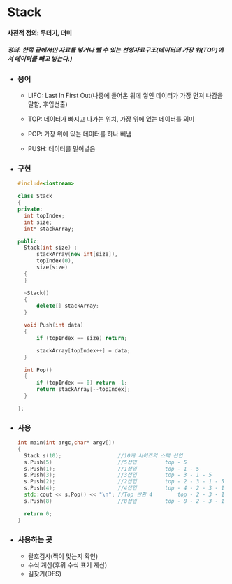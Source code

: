 # Stack

#### 사전적 정의:  무더기, 더미 

##### 정의:  한쪽 끝에서만 자료를 넣거나 뺄 수 있는 선형자료구조(데이터의 가장 위(TOP)에서 데이터를 빼고 넣는다.)



* ### 용어

  * LIFO: Last In First Out(나중에 들어온 위에 쌓인 데이터가 가장 먼져 나감을 말함, 후입선출)

  * TOP: 데이터가 빠지고 나가는 위치, 가장 위에 있는 데이터를 의미

  * POP: 가장 위에 있는 데이터를 하나 빼냄

  * PUSH: 데이터를 밀어넣음

    

* ### 구현

  ```c++
  #include<iostream>
  
  class Stack
  {
  private:
  	int topIndex;
  	int size;
  	int* stackArray;
  
  public:
  	Stack(int size) :
  		stackArray(new int[size]),
  		topIndex(0),
  		size(size)
  	{
  	}
  
  	~Stack()
  	{
  		delete[] stackArray;
  	}
  
  	void Push(int data)
  	{
  		if (topIndex == size) return;
  
  		stackArray[topIndex++] = data;
  	}
  
  	int Pop()
  	{
  		if (topIndex == 0) return -1;
  		return stackArray[--topIndex];
  	}
  
  };
  ```

  

* ### 사용

  ```c++
  int main(int argc,char* argv[])
  {
  	Stack s(10);                  //10개 사이즈의 스택 선언
  	s.Push(5)                     //5삽입			top - 5
  	s.Push(1);                    //1삽입			top - 1 - 5
  	s.Push(3);                    //3삽입			top - 3 - 1 - 5
  	s.Push(2);                    //2삽입			top - 2 - 3 - 1 - 5
  	s.Push(4);                    //4삽입			top - 4 - 2 - 3 - 1 - 5
  	std::cout << s.Pop() << "\n"; //Top 반환 4		top - 2 - 3 - 1 - 5
  	s.Push(8)                     //8삽입			top - 8 - 2 - 3 - 1 - 5
  
  	return 0;
  }
  ```





* ### 사용하는 곳

  * 괄호검사(짝이 맞는지 확인)
  * 수식 계산(후위 수식 표기 계산)
  * 길찾기(DFS)
